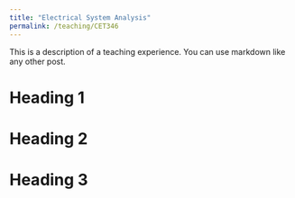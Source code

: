 ```yaml
---
title: "Electrical System Analysis"
permalink: /teaching/CET346
---
```


This is a description of a teaching experience. You can use markdown like any other post.

Heading 1
======

Heading 2
======

Heading 3
======
